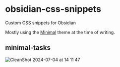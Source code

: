 # obsidian-css-snippets

Custom CSS snippets for Obsidian

Mostly using the [Minimal](https://github.com/kepano/obsidian-minimal) theme at the time of writing.

## minimal-tasks

![CleanShot 2024-07-04 at 14 11 47](https://github.com/chaosarium/obsidian-css-snippets/assets/38693485/ba8d3796-f99e-4852-a7e6-5dfe75540f3d)
